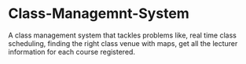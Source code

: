 # Class-Managemnt-System
A class management system that tackles problems like, real time class scheduling, finding the right class venue with maps, get all the lecturer information for each course registered.
